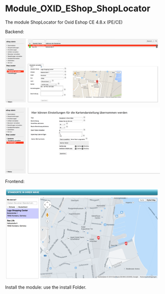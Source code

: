 Module_OXID_EShop_ShopLocator 
=============================


The module ShopLocator for Oxid Eshop CE 4.8.x (PE/CE)

Backend:

![ScreenShot](https://github.com/philhecht/Module_OXID_EShop_ShopLocator/blob/master/screenshots/backend1.png)

![ScreenShot1](https://github.com/philhecht/Module_OXID_EShop_ShopLocator/blob/master/screenshots/backend2.png)

Frontend:

![ScreenShot2](https://github.com/philhecht/Module_OXID_EShop_ShopLocator/blob/master/screenshots/frontend.png)


Install the module: use the install Folder.



